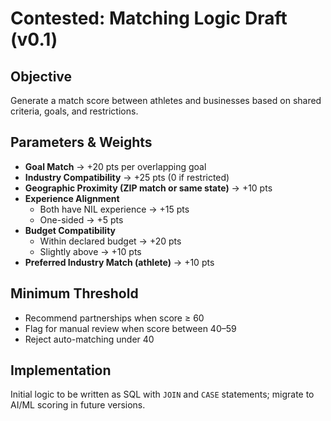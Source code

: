 # Contested: Matching Logic Draft (v0.1)

## Objective
Generate a match score between athletes and businesses based on shared criteria, goals, and restrictions.

## Parameters & Weights
- **Goal Match** → +20 pts per overlapping goal
- **Industry Compatibility** → +25 pts (0 if restricted)
- **Geographic Proximity (ZIP match or same state)** → +10 pts
- **Experience Alignment**
  - Both have NIL experience → +15 pts
  - One-sided → +5 pts
- **Budget Compatibility**
  - Within declared budget → +20 pts
  - Slightly above → +10 pts
- **Preferred Industry Match (athlete)** → +10 pts

## Minimum Threshold
- Recommend partnerships when score ≥ 60
- Flag for manual review when score between 40–59
- Reject auto-matching under 40

## Implementation
Initial logic to be written as SQL with `JOIN` and `CASE` statements; migrate to AI/ML scoring in future versions.